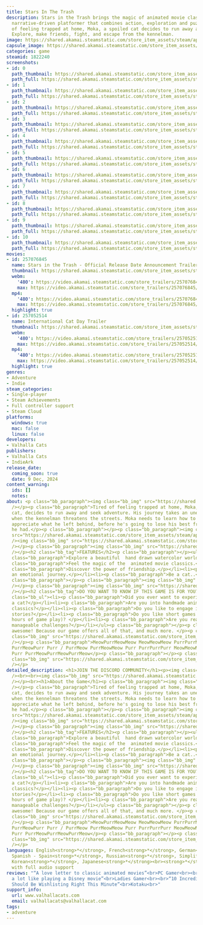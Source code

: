 ```yaml
---
title: Stars In The Trash
description: Stars in the Trash brings the magic of animated movie classics into a
  narrative-driven platformer that combines action, exploration and puzzles. Tired
  of feeling trapped at home, Moka, a spoiled cat decides to run away and seek adventure.
  Explore, make friends, fight, and escape from the kennelman.
image: https://shared.akamai.steamstatic.com/store_item_assets/steam/apps/1822240/header.jpg?t=1732663393
capsule_image: https://shared.akamai.steamstatic.com/store_item_assets/steam/apps/1822240/280ae4e9abf35b73de5d8dd3f72586c33d472a13/capsule_231x87.jpg?t=1732663393
categories: game
steamid: 1822240
screenshots:
- id: 0
  path_thumbnail: https://shared.akamai.steamstatic.com/store_item_assets/steam/apps/1822240/ss_0bd898877b4e772948ab1c12bcdb5722fa360cec.600x338.jpg?t=1732663393
  path_full: https://shared.akamai.steamstatic.com/store_item_assets/steam/apps/1822240/ss_0bd898877b4e772948ab1c12bcdb5722fa360cec.1920x1080.jpg?t=1732663393
- id: 1
  path_thumbnail: https://shared.akamai.steamstatic.com/store_item_assets/steam/apps/1822240/ss_ce0bda3db7e3e6b81613bd57021b5a9feface45e.600x338.jpg?t=1732663393
  path_full: https://shared.akamai.steamstatic.com/store_item_assets/steam/apps/1822240/ss_ce0bda3db7e3e6b81613bd57021b5a9feface45e.1920x1080.jpg?t=1732663393
- id: 2
  path_thumbnail: https://shared.akamai.steamstatic.com/store_item_assets/steam/apps/1822240/ss_a31dc0f7a87b7442c39056119bac61f0cfe71629.600x338.jpg?t=1732663393
  path_full: https://shared.akamai.steamstatic.com/store_item_assets/steam/apps/1822240/ss_a31dc0f7a87b7442c39056119bac61f0cfe71629.1920x1080.jpg?t=1732663393
- id: 3
  path_thumbnail: https://shared.akamai.steamstatic.com/store_item_assets/steam/apps/1822240/ss_0d3c1836d25b03ceae7371a0c02204e9dca16330.600x338.jpg?t=1732663393
  path_full: https://shared.akamai.steamstatic.com/store_item_assets/steam/apps/1822240/ss_0d3c1836d25b03ceae7371a0c02204e9dca16330.1920x1080.jpg?t=1732663393
- id: 4
  path_thumbnail: https://shared.akamai.steamstatic.com/store_item_assets/steam/apps/1822240/ss_4b5b8d7715640b922df0bbb7932b42c480b5ef16.600x338.jpg?t=1732663393
  path_full: https://shared.akamai.steamstatic.com/store_item_assets/steam/apps/1822240/ss_4b5b8d7715640b922df0bbb7932b42c480b5ef16.1920x1080.jpg?t=1732663393
- id: 5
  path_thumbnail: https://shared.akamai.steamstatic.com/store_item_assets/steam/apps/1822240/ss_65c0a856477672962e8a119e83094b8d8c1c0253.600x338.jpg?t=1732663393
  path_full: https://shared.akamai.steamstatic.com/store_item_assets/steam/apps/1822240/ss_65c0a856477672962e8a119e83094b8d8c1c0253.1920x1080.jpg?t=1732663393
- id: 6
  path_thumbnail: https://shared.akamai.steamstatic.com/store_item_assets/steam/apps/1822240/ss_64cdc23f902e4078794d35bbfeea0087bcb7a666.600x338.jpg?t=1732663393
  path_full: https://shared.akamai.steamstatic.com/store_item_assets/steam/apps/1822240/ss_64cdc23f902e4078794d35bbfeea0087bcb7a666.1920x1080.jpg?t=1732663393
- id: 7
  path_thumbnail: https://shared.akamai.steamstatic.com/store_item_assets/steam/apps/1822240/ss_1bdeff9ccdc49525176eb6a9f3908c4ab3919b41.600x338.jpg?t=1732663393
  path_full: https://shared.akamai.steamstatic.com/store_item_assets/steam/apps/1822240/ss_1bdeff9ccdc49525176eb6a9f3908c4ab3919b41.1920x1080.jpg?t=1732663393
- id: 8
  path_thumbnail: https://shared.akamai.steamstatic.com/store_item_assets/steam/apps/1822240/ss_7371a7bc439b641a479b96c912d0f7c00233124b.600x338.jpg?t=1732663393
  path_full: https://shared.akamai.steamstatic.com/store_item_assets/steam/apps/1822240/ss_7371a7bc439b641a479b96c912d0f7c00233124b.1920x1080.jpg?t=1732663393
- id: 9
  path_thumbnail: https://shared.akamai.steamstatic.com/store_item_assets/steam/apps/1822240/ss_f12bcbf95e885d9a7edb95e4d4abb74445bce532.600x338.jpg?t=1732663393
  path_full: https://shared.akamai.steamstatic.com/store_item_assets/steam/apps/1822240/ss_f12bcbf95e885d9a7edb95e4d4abb74445bce532.1920x1080.jpg?t=1732663393
- id: 10
  path_thumbnail: https://shared.akamai.steamstatic.com/store_item_assets/steam/apps/1822240/ss_afda2bddd9687cb4b8abdb65772c5c5f17747cf7.600x338.jpg?t=1732663393
  path_full: https://shared.akamai.steamstatic.com/store_item_assets/steam/apps/1822240/ss_afda2bddd9687cb4b8abdb65772c5c5f17747cf7.1920x1080.jpg?t=1732663393
movies:
- id: 257076845
  name: Stars in the Trash - Official Release Date Announcement Trailer
  thumbnail: https://shared.akamai.steamstatic.com/store_item_assets/steam/apps/257076845/a31dc0f7a87b7442c39056119bac61f0cfe71629/movie_600x337.jpg?t=1732663386
  webm:
    '480': https://video.akamai.steamstatic.com/store_trailers/257076845/movie480_vp9.webm?t=1732663386
    max: https://video.akamai.steamstatic.com/store_trailers/257076845/movie_max_vp9.webm?t=1732663386
  mp4:
    '480': https://video.akamai.steamstatic.com/store_trailers/257076845/movie480.mp4?t=1732663386
    max: https://video.akamai.steamstatic.com/store_trailers/257076845/movie_max.mp4?t=1732663386
  highlight: true
- id: 257052514
  name: International Cat Day Trailer
  thumbnail: https://shared.akamai.steamstatic.com/store_item_assets/steam/apps/257052514/movie.293x165.jpg?t=1725487735
  webm:
    '480': https://video.akamai.steamstatic.com/store_trailers/257052514/movie480_vp9.webm?t=1725487735
    max: https://video.akamai.steamstatic.com/store_trailers/257052514/movie_max_vp9.webm?t=1725487735
  mp4:
    '480': https://video.akamai.steamstatic.com/store_trailers/257052514/movie480.mp4?t=1725487735
    max: https://video.akamai.steamstatic.com/store_trailers/257052514/movie_max.mp4?t=1725487735
  highlight: true
genres:
- Adventure
- Indie
steam_categories:
- Single-player
- Steam Achievements
- Full controller support
- Steam Cloud
platforms:
  windows: true
  mac: false
  linux: false
developers:
- Valhalla Cats
publishers:
- Valhalla Cats
- IndieArk
release_date:
  coming_soon: true
  date: 9 Dec, 2024
content_warning:
  ids: []
  notes:
about: <p class="bb_paragraph"><img class="bb_img" src="https://shared.akamai.steamstatic.com/store_item_assets/steam/apps/1822240/extras/DogRub.gif?t=1732663393"
  /></p><p class="bb_paragraph">Tired of feeling trapped at home, Moka, a spoiled
  cat, decides to run away and seek adventure. His journey takes an unexpected turn
  when the kennelman threatens the streets. Moka needs to learn how to survive, and
  appreciate what he left behind, before he's going to lose his best friend and everything
  he had.</p><p class="bb_paragraph"></p><p class="bb_paragraph"><img class="bb_img"
  src="https://shared.akamai.steamstatic.com/store_item_assets/steam/apps/1822240/extras/TrastoBark.gif?t=1732663393"
  /><img class="bb_img" src="https://shared.akamai.steamstatic.com/store_item_assets/steam/apps/1822240/extras/BatiMokaKiss.gif?t=1732663393"
  /></p><p class="bb_paragraph"><img class="bb_img" src="https://shared.akamai.steamstatic.com/store_item_assets/steam/apps/1822240/extras/Separador_Blanco.png?t=1732663393"
  /></p><h2 class="bb_tag">FEATURES</h2><p class="bb_paragraph"></p><ul class="bb_ul"><li><p
  class="bb_paragraph">Explore a beautiful  hand drawn watercolor world.</p></li><li><p
  class="bb_paragraph">Feel the magic of the  animated movie classics.</p></li><li><p
  class="bb_paragraph">Discover the power of friendship.</p></li><li><p class="bb_paragraph">Live
  an emotional journey.</p></li><li><p class="bb_paragraph">Be a cat..</p></li></ul><p
  class="bb_paragraph"></p><p class="bb_paragraph"><img class="bb_img" src="https://shared.akamai.steamstatic.com/store_item_assets/steam/apps/1822240/extras/ThrowDown.gif?t=1732663393"
  /></p><p class="bb_paragraph"><img class="bb_img" src="https://shared.akamai.steamstatic.com/store_item_assets/steam/apps/1822240/extras/Separador_Blanco.png?t=1732663393"
  /></p><h2 class="bb_tag">DO YOU WANT TO KNOW IF THIS GAME IS FOR YOU?</h2><p class="bb_paragraph"></p><ul
  class="bb_ul"><li><p class="bb_paragraph">Did you ever want to experience life as
  a cat?</p></li><li><p class="bb_paragraph">Are you into handmade animated movie
  classics?</p></li><li><p class="bb_paragraph">Do you like to engage in emotional
  stories?</p></li><li><p class="bb_paragraph">Do you like short games (around 2-3
  hours of game play)? </p></li><li><p class="bb_paragraph">Are you ready for intuitive
  manageable challenges?</p></li></ul><p class="bb_paragraph"></p><p class="bb_paragraph">Yay,
  awesome! Because our game offers all of that, and much more. </p><p class="bb_paragraph"><img
  class="bb_img" src="https://shared.akamai.steamstatic.com/store_item_assets/steam/apps/1822240/extras/RatsBanner.gif?t=1732663393"
  /></p><p class="bb_paragraph">MeowPurrMeowMeow MeowMeowMeow PurrPurrMeow PurrMeowMeowMeowMeowPurr
  PurrMeowPurr Purr / PurrMeow PurrMeowMeow Purr PurrPurrPurr MeowMeowMeow MeowMeow
  Purr PurrMeowPurrMeowPurrMeow</p><p class="bb_paragraph"></p><p class="bb_paragraph"><img
  class="bb_img" src="https://shared.akamai.steamstatic.com/store_item_assets/steam/apps/1822240/extras/Separador_Blanco.png?t=1732663393"
  /></p>
detailed_description: <h1>JOIN THE DISCORD COMMUNITY</h1><p><img class="bb_img" src="https://shared.akamai.steamstatic.com/store_item_assets/steam/apps/1822240/extras/discord.gif?t=1732663393"
  /><br><br><img class="bb_img" src="https://shared.akamai.steamstatic.com/store_item_assets/steam/apps/1822240/extras/Separador_Blanco.png?t=1732663393"
  /></p><br><h1>About the Game</h1><p class="bb_paragraph"><img class="bb_img" src="https://shared.akamai.steamstatic.com/store_item_assets/steam/apps/1822240/extras/DogRub.gif?t=1732663393"
  /></p><p class="bb_paragraph">Tired of feeling trapped at home, Moka, a spoiled
  cat, decides to run away and seek adventure. His journey takes an unexpected turn
  when the kennelman threatens the streets. Moka needs to learn how to survive, and
  appreciate what he left behind, before he's going to lose his best friend and everything
  he had.</p><p class="bb_paragraph"></p><p class="bb_paragraph"><img class="bb_img"
  src="https://shared.akamai.steamstatic.com/store_item_assets/steam/apps/1822240/extras/TrastoBark.gif?t=1732663393"
  /><img class="bb_img" src="https://shared.akamai.steamstatic.com/store_item_assets/steam/apps/1822240/extras/BatiMokaKiss.gif?t=1732663393"
  /></p><p class="bb_paragraph"><img class="bb_img" src="https://shared.akamai.steamstatic.com/store_item_assets/steam/apps/1822240/extras/Separador_Blanco.png?t=1732663393"
  /></p><h2 class="bb_tag">FEATURES</h2><p class="bb_paragraph"></p><ul class="bb_ul"><li><p
  class="bb_paragraph">Explore a beautiful  hand drawn watercolor world.</p></li><li><p
  class="bb_paragraph">Feel the magic of the  animated movie classics.</p></li><li><p
  class="bb_paragraph">Discover the power of friendship.</p></li><li><p class="bb_paragraph">Live
  an emotional journey.</p></li><li><p class="bb_paragraph">Be a cat..</p></li></ul><p
  class="bb_paragraph"></p><p class="bb_paragraph"><img class="bb_img" src="https://shared.akamai.steamstatic.com/store_item_assets/steam/apps/1822240/extras/ThrowDown.gif?t=1732663393"
  /></p><p class="bb_paragraph"><img class="bb_img" src="https://shared.akamai.steamstatic.com/store_item_assets/steam/apps/1822240/extras/Separador_Blanco.png?t=1732663393"
  /></p><h2 class="bb_tag">DO YOU WANT TO KNOW IF THIS GAME IS FOR YOU?</h2><p class="bb_paragraph"></p><ul
  class="bb_ul"><li><p class="bb_paragraph">Did you ever want to experience life as
  a cat?</p></li><li><p class="bb_paragraph">Are you into handmade animated movie
  classics?</p></li><li><p class="bb_paragraph">Do you like to engage in emotional
  stories?</p></li><li><p class="bb_paragraph">Do you like short games (around 2-3
  hours of game play)? </p></li><li><p class="bb_paragraph">Are you ready for intuitive
  manageable challenges?</p></li></ul><p class="bb_paragraph"></p><p class="bb_paragraph">Yay,
  awesome! Because our game offers all of that, and much more. </p><p class="bb_paragraph"><img
  class="bb_img" src="https://shared.akamai.steamstatic.com/store_item_assets/steam/apps/1822240/extras/RatsBanner.gif?t=1732663393"
  /></p><p class="bb_paragraph">MeowPurrMeowMeow MeowMeowMeow PurrPurrMeow PurrMeowMeowMeowMeowPurr
  PurrMeowPurr Purr / PurrMeow PurrMeowMeow Purr PurrPurrPurr MeowMeowMeow MeowMeow
  Purr PurrMeowPurrMeowPurrMeow</p><p class="bb_paragraph"></p><p class="bb_paragraph"><img
  class="bb_img" src="https://shared.akamai.steamstatic.com/store_item_assets/steam/apps/1822240/extras/Separador_Blanco.png?t=1732663393"
  /></p>
languages: English<strong>*</strong>, French<strong>*</strong>, German<strong>*</strong>,
  Spanish - Spain<strong>*</strong>, Russian<strong>*</strong>, Simplified Chinese<strong>*</strong>,
  Korean<strong>*</strong>, Japanese<strong>*</strong><br><strong>*</strong>languages
  with full audio support
reviews: "“A love letter to classic animated movies”<br>PC Gamer<br><br>“It feels
  a lot like playing a Disney movie”<br>Ladies Gamer<br><br>“10 Incredible Games You
  Should Be Wishlisting Right This Minute”<br>Kotaku<br>"
support_info:
  url: www.valhallacats.com
  email: valhallacats@valhallacat.com
tags:
- adventure
---
```

